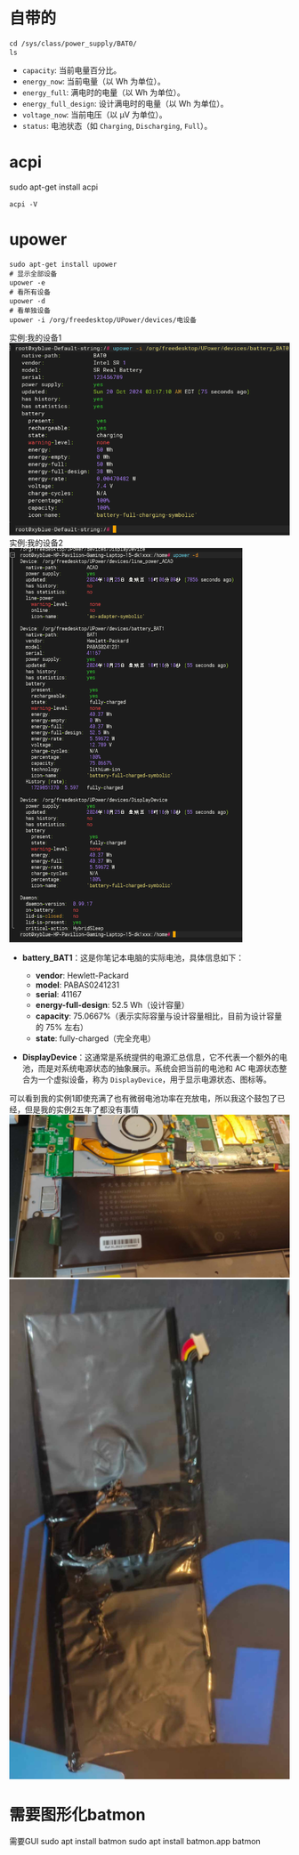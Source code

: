 # 自带的
```
cd /sys/class/power_supply/BAT0/
ls
```
- `capacity`: 当前电量百分比。
- `energy_now`: 当前电量（以 Wh 为单位）。
- `energy_full`: 满电时的电量（以 Wh 为单位）。
- `energy_full_design`: 设计满电时的电量（以 Wh 为单位）。
- `voltage_now`: 当前电压（以 μV 为单位）。
- `status`: 电池状态（如 `Charging`, `Discharging`, `Full`）。
# acpi
sudo apt-get install acpi
```
acpi -V
```

# upower
```
sudo apt-get install upower
# 显示全部设备
upower -e
# 看所有设备
upower -d
# 看单独设备
upower -i /org/freedesktop/UPower/devices/电设备
```
实例:我的设备1
![image-202410201830794.png|375](00_sync/00linux/%E7%9B%91%E6%B5%8B%E7%94%B5%E6%B1%A0%E6%83%85%E5%86%B5/%E7%9B%91%E6%B5%8B%E7%94%B5%E6%B1%A0%E6%83%85%E5%86%B5/image-202410201830794.png)
实例:我的设备2
![image-202410251759878.png|369](00_sync/00linux/%E7%9B%91%E6%B5%8B%E7%94%B5%E6%B1%A0%E6%83%85%E5%86%B5/%E7%9B%91%E6%B5%8B%E7%94%B5%E6%B1%A0%E6%83%85%E5%86%B5/image-202410251759878.png)
- **battery_BAT1**：这是你笔记本电脑的实际电池，具体信息如下：
    
    - **vendor**: Hewlett-Packard
    - **model**: PABAS0241231
    - **serial**: 41167
    - **energy-full-design**: 52.5 Wh（设计容量）
    - **capacity**: 75.0667%（表示实际容量与设计容量相比，目前为设计容量的 75% 左右）
    - **state**: fully-charged（完全充电）
- **DisplayDevice**：这通常是系统提供的电源汇总信息，它不代表一个额外的电池，而是对系统电源状态的抽象展示。系统会把当前的电池和 AC 电源状态整合为一个虚拟设备，称为 `DisplayDevice`，用于显示电源状态、图标等。

可以看到我的实例1即使充满了也有微弱电池功率在充放电，所以我这个鼓包了已经，但是我的实例2五年了都没有事情
![ea9388ba8c1e02c3bb47cc71ccdd395b.jpg|100](00_sync/00linux/%E7%9B%91%E6%B5%8B%E7%94%B5%E6%B1%A0%E6%83%85%E5%86%B5/%E7%9B%91%E6%B5%8B%E7%94%B5%E6%B1%A0%E7%94%B5%E6%BA%90%E6%83%85%E5%86%B5/ea9388ba8c1e02c3bb47cc71ccdd395b.jpg)
![8dfb08a12ae2cea361290d1dac09c722.jpg|75](00_sync/00linux/%E7%9B%91%E6%B5%8B%E7%94%B5%E6%B1%A0%E6%83%85%E5%86%B5/%E7%9B%91%E6%B5%8B%E7%94%B5%E6%B1%A0%E7%94%B5%E6%BA%90%E6%83%85%E5%86%B5/8dfb08a12ae2cea361290d1dac09c722.jpg)
# 需要图形化batmon
需要GUI
sudo apt install batmon
sudo apt install batmon.app
batmon